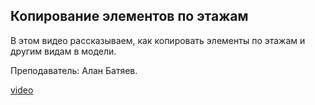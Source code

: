## Копирование элементов по этажам

В этом видео рассказываем, как копировать элементы по этажам и другим видам в модели. 

Преподаватель: Алан Батяев. 

[video](https://player.softculture.cc/embed/online/ARC/ARC_59.21.12_L2-7_Copy)